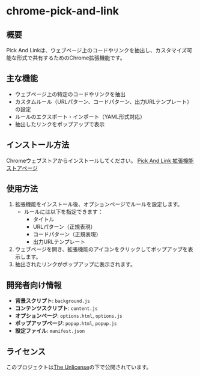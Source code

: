 # chrome-pick-and-link

## 概要
Pick And Linkは、ウェブページ上のコードやリンクを抽出し、カスタマイズ可能な形式で共有するためのChrome拡張機能です。

## 主な機能
- ウェブページ上の特定のコードやリンクを抽出
- カスタムルール（URLパターン、コードパターン、出力URLテンプレート）の設定
- ルールのエクスポート・インポート（YAML形式対応）
- 抽出したリンクをポップアップで表示

## インストール方法
Chromeウェブストアからインストールしてください。
[Pick And Link 拡張機能ストアページ](https://chromewebstore.google.com/detail/picklink/akbfaabjgmkdllgcgbkbkoefefgnoook?authuser=0&hl=ja)

## 使用方法
1. 拡張機能をインストール後、オプションページでルールを設定します。
   - ルールには以下を指定できます：
     - タイトル
     - URLパターン（正規表現）
     - コードパターン（正規表現）
     - 出力URLテンプレート
2. ウェブページを開き、拡張機能のアイコンをクリックしてポップアップを表示します。
3. 抽出されたリンクがポップアップに表示されます。

## 開発者向け情報
- **背景スクリプト**: `background.js`
- **コンテンツスクリプト**: `content.js`
- **オプションページ**: `options.html`, `options.js`
- **ポップアップページ**: `popup.html`, `popup.js`
- **設定ファイル**: `manifest.json`

## ライセンス
このプロジェクトは[The Unlicense](LICENSE)の下で公開されています。